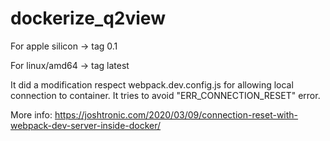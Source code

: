 # dockerize_q2view

For apple silicon -> tag 0.1

For linux/amd64 -> tag latest

It did a modification respect webpack.dev.config.js for allowing local connection to container. It tries to avoid "ERR_CONNECTION_RESET" error.

More info: https://joshtronic.com/2020/03/09/connection-reset-with-webpack-dev-server-inside-docker/
